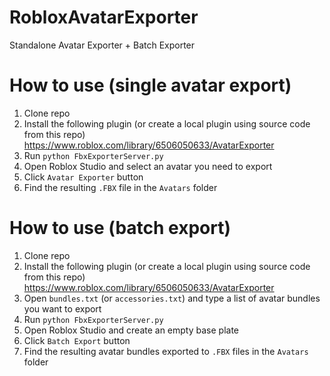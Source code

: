 # RobloxAvatarExporter

Standalone Avatar Exporter + Batch Exporter


# How to use (single avatar export)

1. Clone repo
2. Install the following plugin (or create a local plugin using source code from this repo)
   https://www.roblox.com/library/6506050633/AvatarExporter
3. Run `python FbxExporterServer.py`
4. Open Roblox Studio and select an avatar you need to export
5. Click `Avatar Exporter` button
6. Find the resulting `.FBX` file in the `Avatars` folder

# How to use (batch export)

1. Clone repo
2. Install the following plugin (or create a local plugin using source code from this repo)
   https://www.roblox.com/library/6506050633/AvatarExporter
3. Open `bundles.txt` (or `accessories.txt`) and type a list of avatar bundles you want to export
4. Run `python FbxExporterServer.py`
5. Open Roblox Studio and create an empty base plate
6. Click `Batch Export` button
7. Find the resulting avatar bundles exported to `.FBX` files in the `Avatars` folder
   
